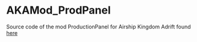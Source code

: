 # AKAMod_ProdPanel
Source code of the mod ProductionPanel for Airship Kingdom Adrift found [here](https://www.nexusmods.com/airshipkingdomsadrift/mods/4)
